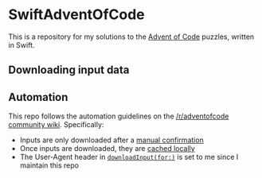 # SwiftAdventOfCode

This is a repository for my solutions to the [Advent of Code](https://adventofcode.com) puzzles, written in Swift.

## Downloading input data

## Automation

This repo follows the automation guidelines on the [/r/adventofcode community wiki](https://www.reddit.com/r/adventofcode/wiki/faqs/automation). Specifically:

- Inputs are only downloaded after a [manual confirmation](Sources/aoc/Core/AdventOfCodeEvent.swift#L79)
- Once inputs are downloaded, they are [cached locally](Sources/aoc/Core/AdventOfCodeEvent.swift#L108)
- The User-Agent header in [`downloadInput(for:)`](Sources/aoc/Core/AdventOfCodeEvent.swift#L78) is set to me since I maintain this repo
